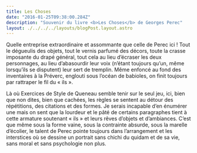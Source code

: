 ```yaml
---
title: Les Choses
date: "2016-01-25T09:38:00.284Z"
description: "Souvenir du livre <b>Les Choses</b> de Georges Perec"
layout: ./../../../layouts/blogPost.layout.astro
--- 
```



Quelle entreprise extraordinaire et assommante que celle de Perec ici ! Tout le dégueulis des objets, tout le vernis parfumé des décors, toute la crasse imposante du drapé général, tout cela au lieu d’écraser les deux personnages, au lieu d’abasourdir leur voix (n’étant toujours qu’un, même lorsqu’ils se disputent) leur sert de tremplin. Même enfoncé au fond des inventaires à la Préverc, englouti sous l’océan de babioles, on finit toujours par rattraper le fil du « ils ».

Là où Exercices de Style de Queneau semble tenir sur le seul jeu, ici, bien que non dites, bien que cachées, les règles se sentent au détour des répétitions, des citations et des formes. Je serais incapable d’en énumérer une mais on sent que la lourdeur et le pâté de certains paragraphes tient à cette armature soutenant « ils » et leurs rêves d’objets et d’ambiances. C’est que même sous la forme vaine, sous la contrainte absurde, sous la marelle d’écolier, le talent de Perec pointe toujours dans l’arrangement et les interstices où se dessine un portrait sans chichi du quidam et de sa vie, sans moral et sans psychologie non plus.
